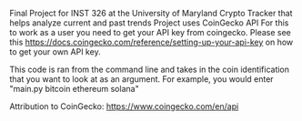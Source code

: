 Final Project for INST 326 at the University of Maryland
Crypto Tracker that helps analyze current and past trends
Project uses CoinGecko API 
For this to work as a user you need to get your API key from coingecko.
Please see this https://docs.coingecko.com/reference/setting-up-your-api-key on how to get your own API key.

This code is ran from the command line and takes in the coin identification that you want to look at as an argument. For example, you would enter "main.py bitcoin ethereum solana" 


Attribution to CoinGecko: https://www.coingecko.com/en/api
